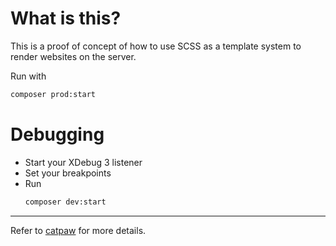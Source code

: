 # What is this?

This is a proof of concept of how to use SCSS as a template system to render websites on the server.


Run with
```bash
composer prod:start
```

# Debugging

- Start your XDebug 3 listener
- Set your breakpoints
- Run
  ```bash
  composer dev:start
  ```

---

Refer to [catpaw](https://github.com/tncrazvan/catpaw?tab=readme-ov-file#get-started) for more details.
